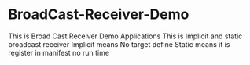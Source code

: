 # BroadCast-Receiver-Demo
This is Broad Cast Receiver  Demo Applications 
This is Implicit and static broadcast receiver
Implicit means No target define 
Static means it is register in manifest no run time 
